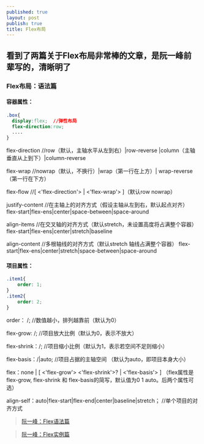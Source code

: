 ```yaml
---
published: true
layout: post
publish: true
title: Flex布局
---
```

## 看到了两篇关于Flex布局非常棒的文章，是阮一峰前辈写的，清晰明了

### Flex布局：语法篇
#### 容器属性：

```css
.box{
  display:flex;  //弹性布局
  flex-direction:row;
  ....
}
```

flex-direction     //row（默认，主轴水平从左到右）\|row-reverse
\|column（主轴垂直从上到下）\|column-reverse

flex-wrap        //nowrap（默认，不换行）\|wrap（第一行在上方）\|
wrap-reverse（第一行在下方）

flex-flow        //[ <'flex-direction'> \| <'flex-wrap'> ]（默认row nowrap）

justify-content     //在主轴上的对齐方式（假设主轴从左到右，默认起点对齐）
flex-start\|flex-ens\|center\|space-between\|space-around

align-items       //在交叉轴的对齐方式（默认stretch，未设置高度将占满整个容器）
flex-start\|flex-ens\|center\|stretch\|baseline

align-content      //多根轴线的对齐方式（默认stretch 轴线占满整个容器）
flex-start\|flex-ens\|center\|stretch\|space-between\|space-around

#### 项目属性：

```css
.item1{
	order: 1;
}
.item2{
	order: 2;
}
```

order： /<integer>;      //数值越小，排列越靠前（默认为0）
  
flex-grow: /<number>;     //项目放大比例（默认为0，表示不放大）
  
flex-shrink：/<number>;	   //项目缩小比例（默认为1，表示若空间不足则缩小）
  
flex-basis：/<length>\|auto;    //项目占据的主轴空间 （默认为auto，即项目本身大小）
  
flex：none \| [ <'flex-grow'> <'flex-shrink'>? \| <'flex-basis'> ]
（flex属性是flex-grow, flex-shrink 和 flex-basis的简写，默认值为0 1 auto。后两个属性可选）

align-self：auto\|flex-start\|flex-end\|center\|baseline\|stretch；     //单个项目的对齐方式


> [阮一峰：Flex语法篇](http://www.ruanyifeng.com/blog/2015/07/flex-grammar.html "link")

> [阮一峰：Flex实例篇](http://www.ruanyifeng.com/blog/2015/07/flex-examples.html "link")
